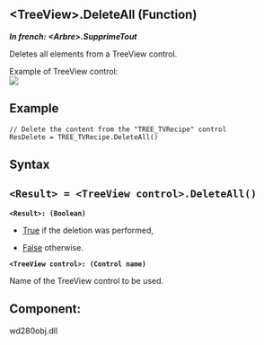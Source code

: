


## &lt;TreeView&gt;.DeleteAll (Function)

***In french: &lt;Arbre&gt;.SupprimeTout***



<a name="XUse"></a>
<a name="Use"></a>
<a name="description"></a>
Deletes all elements from a TreeView control.

Example of TreeView control:<br>![](https://doc.pcsoft.fr/en-US/images/image.awp?langid=3&name=Arbre_Vocabulaire.gif)

<a name="Example1"></a>
<a name="sample_code"></a>

## Example


```wl
// Delete the content from the "TREE_TVRecipe" control
ResDelete = TREE_TVRecipe.DeleteAll()
```

<a name="XSYNTAX"></a>
<a name="SYNTAX1"></a>

## Syntax

`<Result> = <TreeView control>.DeleteAll()`
---

**`<Result>: (Boolean)`**



- <u><u><u><u>True</u></u></u></u> if the deletion was performed, 

- <u><u><u><u>False</u></u></u></u> otherwise.




**`<TreeView control>: (Control name)`**

Name of the TreeView control to be used.



<a name="NOTE0"></a>
<a name="XComponent"></a>

## Component:
wd280obj.dll
